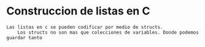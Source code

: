 # Construccion de listas en C # 

    Las listas en c se pueden codificar por medio de structs. 
        Los structs no son mas que colecciones de variables. Donde podemos guardar tanto 